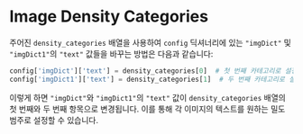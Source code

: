 # **Image Density Categories**
주어진 `density_categories` 배열을 사용하여 `config` 딕셔너리에 있는 `"imgDict"` 및 `"imgDict1"`의 `"text"` 값들을 바꾸는 방법은 다음과 같습니다:

```python
config['imgDict']['text'] = density_categories[0]  # 첫 번째 카테고리로 설정
config['imgDict1']['text'] = density_categories[1]  # 두 번째 카테고리로 설정
```

이렇게 하면 `"imgDict"`와 `"imgDict1"`의 `"text"` 값이 `density_categories` 배열의 첫 번째와 두 번째 항목으로 변경됩니다. 이를 통해 각 이미지의 텍스트를 원하는 밀도 범주로 설정할 수 있습니다.





